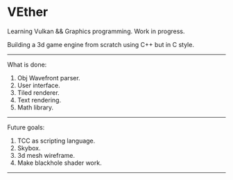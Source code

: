 # VEther
Learning Vulkan && Graphics programming. 
Work in progress.

Building a 3d game engine from scratch using C++ but in C style.

--------------------------------------

What is done:
1. Obj Wavefront parser.
2. User interface.
3. Tiled renderer.
4. Text rendering.
5. Math library.

--------------------------------------

Future goals:
1. TCC as scripting language.
2. Skybox.
3. 3d mesh wireframe.
4. Make blackhole shader work.

--------------------------------------